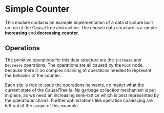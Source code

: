 # Simple Counter
This module contains an example implementation of a data structure built on top of the CausalTree
abstraction. The chosen data structure is a simple **increasing** and **decreasing** **counter**.

## Operations
The primitive operations for this data structure are the `Increase` and `Decrease` operations. The
operations are all caused by the `Root` node, because there is no complex chaining of operations
needed to represent the behavior of the counter.

Each site is free to issue the operations he wants, no matter what the current state of the
CausalTree is. No garbage collection mechanism is put in place, as we need an increasing
semi-lattice which is best represented by the operations chains. Further optimizations like
operation coalescing are left out of the scope of this example.